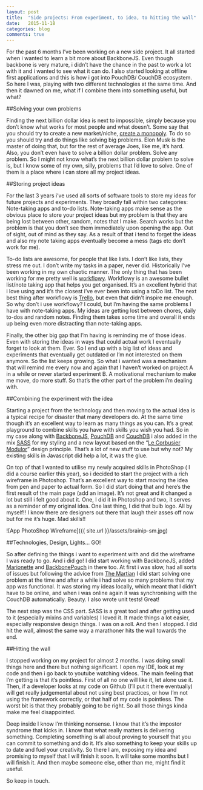 ```yaml
---
layout: post
title:  "Side projects: From experiment, to idea, to hitting the wall"
date:   2015-11-18
categories: blog
comments: true
---
```


For the past 6 months I’ve been working on a new side project. It all started when i wanted to learn a bit more about BackboneJS. Even though backbone is very mature, i didn’t have the chance in the past to work a lot with it and i wanted to see what it can do. I also started looking at offline first applications and this is how i got into PouchDB/ CouchDB ecosystem. So here I was, playing with two different technologies at the same time. And then it dawned on me, what if I combine them into something useful, but what?

##Solving your own problems

Finding the next billion dollar idea is next to impossible, simply because you don’t know what works for most people and what doesn’t. Some say that you should try to create a new market/niche, [create a monopoly](http://zerotoonebook.com/). To do so you should try and do things like solving big problems. Elon Musk is the master of doing that, but for the rest of average Joes, like me, it’s hard. Also, you don’t even have to solve a billion dollar problem. Solve any problem. So I might not know what’s the next billion dollar problem to solve is, but I know some of my own, silly, problems that I’d love to solve. One of them is a place where i can store all my project ideas.

##Storing project ideas

For the last 3 years i’ve used all sorts of software tools to store my ideas for future projects and experiments. They broadly fall within two categories: Note-taking apps and to-do lists. Note-taking apps make sense as the obvious place to store your project ideas but my problem is that they are being lost between other, random, notes that I make. Search works but the problem is that you don’t see them immediately upon opening the app.  Out of sight, out of mind as they say. As a result of that i tend to forget the ideas and also my note taking apps eventually become  a mess (tags etc don’t work for me).

To-do lists are awesome, for people that like lists. I don’t like lists, they stress me out. I don’t write my tasks in a paper, never did. Historically I’ve been working in my own chaotic manner. The only thing that has been working for me pretty well is [workflowy](https://workflowy.com/). Workflowy is an awesome bullet list/note taking app that helps you get organised. It’s an excellent hybrid that i love using and it’s the closest i’ve ever been into using a toDo list. The next best thing after workflowy is [Trello](https://trello.com/georgestefanis/recommend), but even that didn’t inspire me enough. So why don’t i use workflowy? I could, but I’m having the same problems I have with note-taking apps. My ideas are getting lost between chores, daily to-dos and random notes. Finding them takes some time and overall it ends up being even more distracting than note-taking apps.

Finally, the other big gap that I’m having is reminding me of those ideas. Even with storing the ideas in ways that could actual work I eventually forget to look at them. Ever. So I end up with a big list of ideas and experiments that eventually get outdated or I’m not interested on them  anymore. So the list keeps growing. So what i wanted was a mechanism that will remind me every now and again that I haven’t worked on project A in a while or never started experiment B. A motivational mechanism to make me move, do more stuff. So that’s the other part of the problem i’m dealing with.

##Combining the experiment with the idea

Starting a project from the technology and then moving to the actual idea is a typical recipe for disaster that many developers do. At the same time though it’s an excellent way to learn as many things as you can. It’s a great playground to combine skills you have with skills you wish you had. So in my case along with [BackboneJS](http://backbonejs.org/), [PouchDB](http://pouchdb.com/) and [CouchDB](https://couchdb.apache.org/) i also added in the mix [SASS](http://sass-lang.com/) for my styling and a new layout based on the “[Le Corbusier Modulor](https://en.wikipedia.org/wiki/Modulor)” design principle. That’s a lot of new stuff to use but why not? My existing skills in Javascript did help a lot, it was the glue.

On top of that I wanted to utilise my newly acquired skills in PhotoShop ( I did a course earlier this year), so i decided to start the project with a rich wireframe in Photoshop. That’s an excellent way to start moving the idea from pen and paper to actual form. So I did start doing that and here’s the first result of the main page (add an image). It’s not great and it changed a lot but still i felt good about it. One, I did it in Photoshop and two, it serves as a reminder of my original idea. One last thing, I did that bulb logo. All by myself!! I know there are designers out there that laugh their asses off now but for me it’s huge. Mad skills!!

![App PhotoShop Wireframe]({{ site.url }}/assets/brainip-sm.jpg)

##Technologies, Design, Lights… GO!

So after defining the things i want to experiment with and did the wireframe I was ready to go. And i did go! I did start working with BackboneJS, added [Marionette](http://marionettejs.com/) and [BackbonePouch](https://github.com/jo/backbone-pouch) in there too. At first i was slow, had all sorts of issues but following the advice from [The Martian](http://www.andyweirauthor.com/books/the-martian-tr/the-martian-hc) I did start solving one problem at the time and after a while i had solve so many problems that my app was functional. It was storing my ideas locally, which meant that I didn’t have to be online, and when i was online again it was synchronising with the CouchDB automatically. Beauty. I also wrote unit tests! Great!

The next step was the CSS part. SASS is a great tool and after getting used to it (especially mixins and variables) I loved it. It made things a lot easier, especially responsive design things. I was on a roll. And then I stopped. I did hit the wall, almost the same way a marathoner hits the wall towards the end.

##Hitting the wall

I stopped working on my project for almost 2 months. I was doing small things here and there but nothing significant. I open my IDE, look at my code and then i go back to youtube watching videos. The main feeling that I’m getting is that it’s pointless. First of all no one will like it, let alone use it. Then, if a developer looks at my code on Github (I’ll put it there eventually) will get really judgemental about not using best practices, or how I’m not using the framework correctly, or that half of my code is pointless. The worst bit is that they probably going to be right. So all those things kinda make me feel disappointed.

Deep inside I know I’m thinking nonsense. I know that it’s the impostor syndrome that kicks in. I know that what really matters is delivering something. Completing something is all about proving to yourself that you can commit to something and do it. It’s also something to keep your skills up to date and fuel your creativity. So there I am, exposing my idea and promising to myself that I will finish it soon. It will take some months but I will finish it. And then maybe someone else, other than me, might find it useful.

So keep in touch.
